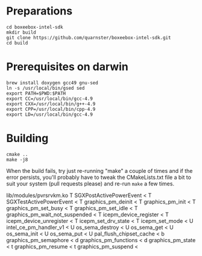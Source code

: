 # Preparations

	cd boxeebox-intel-sdk
	mkdir build
	git clone https://github.com/quarnster/boxeebox-intel-sdk.git
	cd build

# Prerequisites on darwin

	brew install doxygen gcc49 gnu-sed
	ln -s /usr/local/bin/gsed sed
	export PATH=$PWD:$PATH
	export CC=/usr/local/bin/gcc-4.9
	export CXX=/usr/local/bin/g++-4.9
	export CPP=/usr/local/bin/cpp-4.9
	export LD=/usr/local/bin/gcc-4.9

# Building

	cmake ..
	make -j8


When the build fails, try just re-running "make" a couple of times and if the error persists, you'll probably have to tweak the CMakeLists.txt file a bit to suit your system (pull requests please) and re-run `make` a few times.


lib/modules/pvrsrvkm.ko
T SGXPostActivePowerEvent				      <
T SGXTestActivePowerEvent				      <
T graphics_pm_deinit					      <
T graphics_pm_init					      <
T graphics_pm_set_busy					      <
T graphics_pm_set_idle					      <
T graphics_pm_wait_not_suspended			      <
T icepm_device_register					      <
T icepm_device_unregister				      <
T icepm_set_drv_state					      <
T icepm_set_mode					      <
U intel_ce_pm_handler_v1				      <
U os_sema_destroy					      <
U os_sema_get						      <
U os_sema_init						      <
U os_sema_put						      <
U pal_flush_chipset_cache				      <
b graphics_pm_semaphore					      <
d graphics_pm_functions					      <
d graphics_pm_state					      <
t graphics_pm_resume					      <
t graphics_pm_suspend					      <


